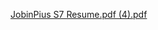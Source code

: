 

[JobinPius S7 Resume.pdf (4).pdf](https://github.com/user-attachments/files/20637242/JobinPius.S7.Resume.pdf.4.pdf)

